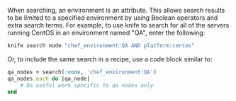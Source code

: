 When searching, an environment is an attribute. This allows search
results to be limited to a specified environment by using Boolean
operators and extra search terms. For example, to use knife to search
for all of the servers running CentOS in an environment named "QA",
enter the following:

``` bash
knife search node "chef_environment:QA AND platform:centos"
```

Or, to include the same search in a recipe, use a code block similar to:

``` ruby
qa_nodes = search(:node, 'chef_environment:QA')
qa_nodes.each do |qa_node|
    # Do useful work specific to qa nodes only
end
```